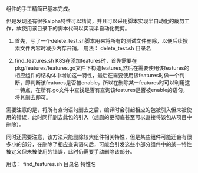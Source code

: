 组件的手工精简已基本完成。

但是发现还有很多alpha特性可以精简，并且可以采用脚本实现半自动化的裁剪工作，故使用该目录下的脚本代码以实现半自动化裁剪。

1. 首先，写了一个delete_test.sh脚本用来将所有的测试文件删除，以便后续搜索文件内容时减少内存开销。
用法： delete_test.sh 目录名

2. find_features.sh
K8S在添加features时，首先需要在pkg/features/features.go文件下构造features,然后在需要使用该features的相应组件的结构体中增加这一特性，最后在需要使用该features时做一个判断，即判断该features是否被enable，所以在删除某一features时可以利用这一特点，在所有.go文件中查找是否有查询该features是否被enable的语句，将其删去即可。

需要注意的是，将所有查询语句删去之后，编译时会引起相应的包被引入但未被使用的错误，此时同样删去此包的引入（想删的更彻底甚至可以直接将该包从项目中删除）。

同时还需要注意，该方法只能删除较大组件相关特性，但是某些组件可能还会有很多小的部分，在删除了相应查询语句后，可能会引发这些小部分组件中的某一特性被定义但未被使用的错误，此时仍需要手动删除该部分。

用法： find_features.sh 目录名 特性名
